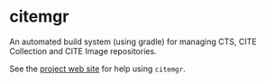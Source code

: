 # citemgr #

An automated build system (using gradle) for managing CTS, CITE Collection and CITE Image repositories.  

See the [project web site](http://cite-architecture.github.io/citemgr/) for help using `citemgr`.
